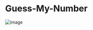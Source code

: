 # Guess-My-Number
![image](https://user-images.githubusercontent.com/99766307/172346186-1de558ac-7853-4254-908b-01bc57955acd.png)

